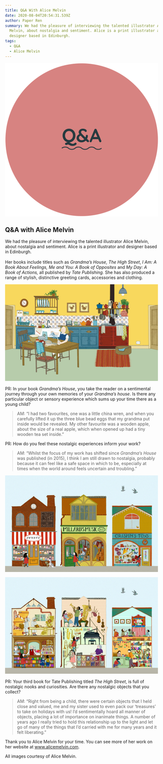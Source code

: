 ```yaml
---
title: Q&A With Alice Melvin
date: 2020-08-04T20:54:31.539Z
author: Paper Ren
summary: We had the pleasure of interviewing the talented illustrator Alice
  Melvin, about nostalgia and sentiment. Alice is a print illustrator and
  designer based in Edinburgh.
tags:
  - Q&A
  - Alice Melvin
---
```

![](/static/img/tags7.png)

## Q&A with Alice Melvin

We had the pleasure of interviewing the talented illustrator Alice Melvin, about nostalgia and sentiment. Alice is a print illustrator and designer based in Edinburgh.\
\
Her books include titles such as *Grandma’s House, The High Street*, *I Am: A Book About Feelings, Me and You: A Book of Opposites* and *My Day: A Book of Actions,* all published by *Tate Publishing.* She has also produced a range of stylish, distinctive greeting cards, accessories and clothing.

![Grandma’s House image](/static/img/am-grandmas-house-09.jpg "Grandma’s House by Alice Melvin")

PR: In your book *Grandma’s House*, you take the reader on a sentimental journey through your own memories of your *Grandma’s house*. Is there any particular object or sensory experience which sums up your time there as a young child?

> AM: “I had two favourites, one was a little china wren, and when you carefully lifted it up the three blue bead eggs that my grandma put inside would be revealed. My other favourite was a wooden apple, about the size of a real apple, which when opened up had a tiny wooden tea set inside.”

PR: How do you feel these nostalgic experiences inform your work?

> AM: “Whilst the focus of my work has shifted since *Grandma’s House* was published (in 2015), I think I am still drawn to nostalgia, probably because it can feel like a safe space in which to be, especially at times when the world around feels uncertain and troubling.”

![The High Street image](/static/img/the-high-street-2-1-.jpg "The High Street by Alice Melvin")

![The High Street image](/static/img/the-high-street-3.jpg "The High Street by Alice Melvin")

PR: Your third book for Tate Publishing titled *The High Street*, is full of nostalgic nooks and curiosities. Are there any nostalgic objects that you collect?

> AM: “Right from being a child, there were certain objects that I held close and valued, me and my sister used to even pack our ‘treasures’ to take on holidays with us! I’d sentimentally hoard all manner of objects, placing a lot of importance on inanimate things. A number of years ago I really tried to hold this relationship up to the light and let go of many of the things that I’d carried with me for many years and it felt liberating.”

Thank you to Alice Melvin for your time. You can see more of her work on her website at www.alicemelvin.com.

All images courtesy of Alice Melvin.